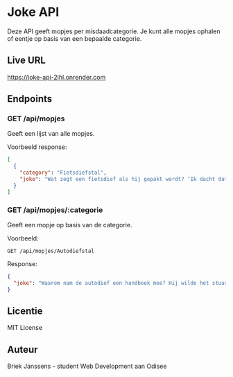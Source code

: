 # Joke API

Deze API geeft mopjes per misdaadcategorie. Je kunt alle mopjes ophalen of eentje op basis van een bepaalde categorie.

## Live URL

https://joke-api-2ihl.onrender.com

## Endpoints

### GET /api/mopjes

Geeft een lijst van alle mopjes.

Voorbeeld response:
```json
[
  {
    "category": "Fietsdiefstal",
    "joke": "Wat zegt een fietsdief als hij gepakt wordt? ‘Ik dacht dat hij van mij was, echt!’"
  }
]
```

### GET /api/mopjes/:categorie

Geeft een mopje op basis van de categorie.

Voorbeeld:
```
GET /api/mopjes/Autodiefstal
```

Response:
```json
{
  "joke": "Waarom nam de autodief een handboek mee? Hij wilde het stuur in eigen handen nemen."
}
```

## Licentie

MIT License

## Auteur

Briek Janssens - student Web Development aan Odisee
